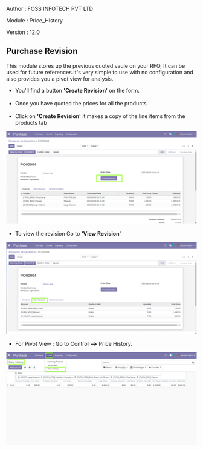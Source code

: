 
Author : FOSS INFOTECH PVT LTD

Module : Price\_History

Version : 12.0

<h2>Purchase Revision</h2>

<p>This module stores up the previous quoted vaule on your RFQ, It can be used for future references.It's very simple to use with no configuration and also provides you a pivot view for analysis.</p>

<p>	<ul>
        <li>You'll find a button <b>'Create Revision'</b> on the form.</li>
        <br/>
        <li>Once you have quoted the prices for all the products</li>
        <br/>
        <li>Click on <b>'Create Revision'</b> it makes a copy of the line items from the products tab</li>
    </ul>
</p>
<img src="static/description/rfq.png">

<p>
	<ul>
        <li>To view the revision Go to <b>'View Revision'</b></li>
    </ul>
</p>
<img src="static/description/revision.png">

<p>
	<ul>
        <li>For Pivot View : Go to Control <b>--></b> Price History.</li>
    </ul>
</p>
<img src="static/description/pivot_view.png">

